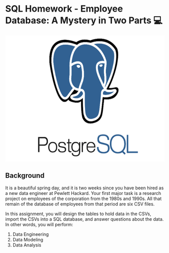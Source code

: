 # SQL Homework - Employee Database: A Mystery in Two Parts :computer:

<p align='center'>
<a><img height="400" src="https://github.com/JavierSada/sql-challenge/blob/main/Images/postgresql-icon-12.jpg"></a>
</p>

## Background

It is a beautiful spring day, and it is two weeks since you have been hired as a new data engineer at Pewlett Hackard. Your first major task is a research project on employees of the corporation from the 1980s and 1990s. All that remain of the database of employees from that period are six CSV files.

In this assignment, you will design the tables to hold data in the CSVs, import the CSVs into a SQL database, and answer questions about the data. In other words, you will perform:

1. Data Engineering
2. Data Modeling
3. Data Analysis

